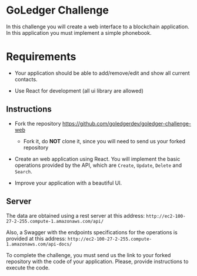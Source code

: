 # GoLedger Challenge

In this challenge you will create a web interface to a blockchain application. 
In this application you must implement a simple phonebook.

# Requirements

- Your application should be able to add/remove/edit and show all current contacts.

- Use React for development (all ui library are allowed)

## Instructions

- Fork the repository https://github.com/goledgerdev/goledger-challenge-web

  - Fork it, do **NOT** clone it, since you will need to send us your forked repository

- Create an web application using React. You will implement the basic operations provided by the API, which are `Create`, `Update`, `Delete` and `Search`.

- Improve your application with a beautiful UI.

## Server

The data are obtained using a rest server at this address: `http://ec2-100-27-2-255.compute-1.amazonaws.com/api/`

Also, a Swagger with the endpoints specifications for the operations is provided at this address: `http://ec2-100-27-2-255.compute-1.amazonaws.com/api-docs/`

To complete the challenge, you must send us the link to your forked repository with the code of your application. Please, provide instructions to execute the code.
